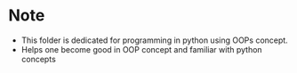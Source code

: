 # Note

* This folder is dedicated for programming in python using OOPs concept.
* Helps one become good in OOP concept and familiar with python concepts

